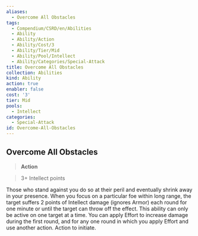 ```yaml
---
aliases:
  - Overcome All Obstacles
tags:
  - Compendium/CSRD/en/Abilities
  - Ability
  - Ability/Action
  - Ability/Cost/3
  - Ability/Tier/Mid
  - Ability/Pool/Intellect
  - Ability/Categories/Special-Attack
title: Overcome All Obstacles
collection: Abilities
kind: Ability
action: true
enabler: false
cost: '3'
tier: Mid
pools:
  - Intellect
categories:
  - Special-Attack
id: Overcome-All-Obstacles
---
```

## Overcome All Obstacles    
>**Action**    
>3+ Intellect points  
    
Those who stand against you do so at their peril and eventually shrink away in your presence. When you focus on a particular foe within long range, the target suffers 2 points of Intellect damage (ignores Armor) each round for one minute or until the target can throw off the effect. This ability can only be active on one target at a time. You can apply Effort to increase damage during the first round, and for any one round in which you apply Effort and use another action. Action to initiate.

